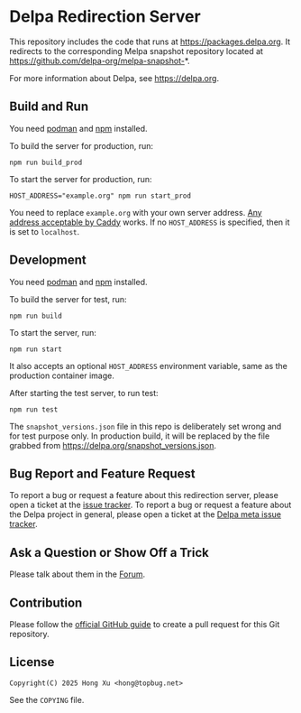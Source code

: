 # Delpa Redirection Server

This repository includes the code that runs at https://packages.delpa.org. It
redirects to the corresponding Melpa snapshot repository located at
https://github.com/delpa-org/melpa-snapshot-*.

For more information about Delpa, see https://delpa.org.

## Build and Run

You need [podman][] and [npm][] installed.

To build the server for production, run:

    npm run build_prod

To start the server for production, run:

    HOST_ADDRESS="example.org" npm run start_prod

You need to replace `example.org` with your own server address.
[Any address acceptable by Caddy](https://caddyserver.com/docs/caddyfile/concepts#addresses) works.
If no `HOST_ADDRESS` is specified, then it is set to `localhost`.

## Development

You need [podman][] and [npm][] installed.

To build the server for test, run:

    npm run build

To start the server, run:

    npm run start

It also accepts an optional `HOST_ADDRESS` environment variable, same as the
production container image.

After starting the test server, to run test:

    npm run test

The `snapshot_versions.json` file in this repo is deliberately set wrong and for
test purpose only. In production build, it will be replaced by the file grabbed
from https://delpa.org/snapshot_versions.json.

## Bug Report and Feature Request

To report a bug or request a feature about this redirection server, please open
a ticket at the [issue tracker][]. To report a bug or request a feature about
the Delpa project in general, please open a ticket at the [Delpa meta issue
tracker][].

## Ask a Question or Show Off a Trick

Please talk about them in the [Forum][].

## Contribution

Please follow the [official GitHub guide][] to create a pull request for this
Git repository.

## License

    Copyright(C) 2025 Hong Xu <hong@topbug.net>

See the `COPYING` file.

[Delpa meta issue tracker]: https://github.com/delpa-org/meta/issues
[Forum]: https://github.com/delpa-org/meta/discussions
[issue tracker]: https://github.com/delpa-org/redirection-server/issues
[npm]: https://docs.npmjs.com/cli
[official GitHub guide]: https://docs.github.com/en/pull-requests/collaborating-with-pull-requests/proposing-changes-to-your-work-with-pull-requests
[podman]: https://podman.io/
